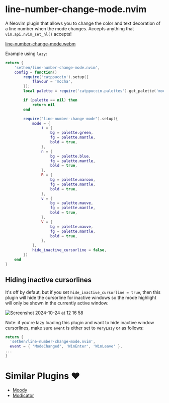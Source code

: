 # line-number-change-mode.nvim

A Neovim plugin that allows you to change the color and text decoration of a line number when the mode changes.  Accepts anything that `vim.api.nvim_set_hl()` accepts!

[line-number-change-mode.webm](https://github.com/user-attachments/assets/3248d489-7787-479b-9313-86e38f392466)

Example using `lazy`:

```lua
return {
    'sethen/line-number-change-mode.nvim',
    config = function()
        require('catppuccin').setup({
            flavour = 'mocha',
        });
        local palette = require('catppuccin.palettes').get_palette('mocha')

        if (palette == nil) then
            return nil
        end

        require("line-number-change-mode").setup({
            mode = {
                i = {
                    bg = palette.green,
                    fg = palette.mantle,
                    bold = true,
                },
                n = {
                    bg = palette.blue,
                    fg = palette.mantle,
                    bold = true,
                },
                R = {
                    bg = palette.maroon,
                    fg = palette.mantle,
                    bold = true,
                },
                v = {
                    bg = palette.mauve,
                    fg = palette.mantle,
                    bold = true,
                },
                V = {
                    bg = palette.mauve,
                    fg = palette.mantle,
                    bold = true,
                },
            },
            hide_inactive_cursorline = false,
        })
    end
}
```

## Hiding inactive cursorlines

It's off by defaut, but if you set `hide_inactive_cursorline = true`, then this plugin will hide the cursorline for inactive windows so the mode highlight will only be shown in the currently active window:

![Screenshot 2024-10-24 at 12 16 58](https://github.com/user-attachments/assets/2286df66-af72-43e7-b4fc-305f696ad206)

Note: if you're lazy loading this plugin and want to hide inactive window cursorlines, make sure `event` is either set to `VeryLazy` or as follows:

```lua
return {
  'sethen/line-number-change-mode.nvim',
  event = { 'ModeChanged', 'WinEnter', 'WinLeave' },
...
}
```

# Similar Plugins ❤️
* [Moody](https://github.com/svampkorg/moody.nvim)
* [Modicator](https://github.com/mawkler/modicator.nvim)
